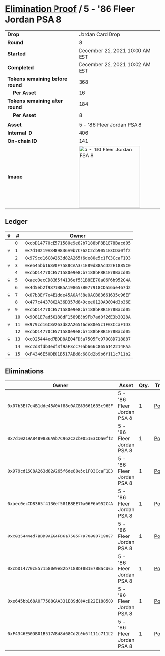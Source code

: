 # [Elimination Proof](./readme.md) / 5 - &#039;86 Fleer Jordan PSA 8

|||
|---|---|
| **Drop** | Jordan Card Drop |
| **Round** | 8 |
| **Started** | December 22, 2021 10:00 AM EST |
| **Completed** | December 22, 2021 10:02 AM EST |
| **Tokens remaining before round** | 368 |
| **&nbsp;&nbsp;&nbsp;&nbsp;Per Asset** | 16 |
| **Tokens remaining after round** | 184 |
| **&nbsp;&nbsp;&nbsp;&nbsp;Per Asset** | 8 |
| | |
| **Asset** | 5 - &#039;86 Fleer Jordan PSA 8 |
| **Internal ID** | 406 |
| **On-chain ID** | 141 |
| **Image** | <img src="https://tcdn.blokpax.com/95149d1f-623f-43f3-b6d0-22e154eccf4c/2a31acc11142b818428d3abd87aaff38e57a1c96693cd6c03b557ec26826a46e.jpg" height="200" alt="5 - &#039;86 Fleer Jordan PSA 8" /> |

## Ledger

| 💀 | # | Owner |
| --- | --- | --- |
|  | `0` | `0xcbD14770cE571580e9e82b7188bF8B1E78Bacd05` |
| 💀 | `1` | `0x7d10219A8489836A9b7C962C2cb9051E3CDa0ff2` |
|  | `2` | `0x979cd16C8A263d82A265f6de80e5c1F03CcaF1D3` |
| 💀 | `3` | `0xe645bb168A0F7588CAA331E89d88AcD22E1885C0` |
|  | `4` | `0xcbD14770cE571580e9e82b7188bF8B1E78Bacd05` |
| 💀 | `5` | `0xaec0ecCD8365f4136ef581B8EE70a06F6b952C4A` |
|  | `6` | `0x4d5eb2f9871BB5A19865BB077918CDa56ae467d2` |
| 💀 | `7` | `0x07b3Ef7e4B1dde45A0Af88e0ACB83661635c96EF` |
|  | `8` | `0x477c4437802A36D357d849cee0120AD804d3b36E` |
| 💀 | `9` | `0xcbD14770cE571580e9e82b7188bF8B1E78Bacd05` |
|  | `10` | `0x9081E7ad50188dF1589B8b9Fb7ad0f26E3b3028A` |
| 💀 | `11` | `0x979cd16C8A263d82A265f6de80e5c1F03CcaF1D3` |
|  | `12` | `0xcbD14770cE571580e9e82b7188bF8B1E78Bacd05` |
| 💀 | `13` | `0xc025444ed7BDD8AE04FD6a7505Fc97008D718887` |
|  | `14` | `0xc2d3fdb3edf3f9aF3cc70ab666c8656142214FAa` |
| 💀 | `15` | `0xF4346E50DB01B517ABd8d68Cd2b9b6f111c711b2` |


## Eliminations

| Owner | Asset | Qty. | Transaction |
| --- | --- | --- | --- |
| `0x07b3Ef7e4B1dde45A0Af88e0ACB83661635c96EF` | 5 - '86 Fleer Jordan PSA 8 | 1 | [Polygonscan](https://polygonscan.com/tx/0xc7d7d552c179be7611c4a647451a34779665bfca3457996676a3952daed06f10) |
| `0x7d10219A8489836A9b7C962C2cb9051E3CDa0ff2` | 5 - '86 Fleer Jordan PSA 8 | 1 | [Polygonscan](https://polygonscan.com/tx/0xa0aa953dba2c8cd97a69085c693e5c4ab3f8dbaa857a51f93660898ce72e33eb) |
| `0x979cd16C8A263d82A265f6de80e5c1F03CcaF1D3` | 5 - '86 Fleer Jordan PSA 8 | 1 | [Polygonscan](https://polygonscan.com/tx/0x8b74f75d764e0aba7bc690062f053b37c3ff3e01e2c5fb8799d13613af9a9da4) |
| `0xaec0ecCD8365f4136ef581B8EE70a06F6b952C4A` | 5 - '86 Fleer Jordan PSA 8 | 1 | [Polygonscan](https://polygonscan.com/tx/0xcbe0c4a4c62810a2558b1f28b6de214a77249750bb8d58c8ab7d1b88aab536ab) |
| `0xc025444ed7BDD8AE04FD6a7505Fc97008D718887` | 5 - '86 Fleer Jordan PSA 8 | 1 | [Polygonscan](https://polygonscan.com/tx/0x2e17cc35c1de2094542d856a17ef732c2566222b2a0fb7b29815aa3eaaea9eeb) |
| `0xcbD14770cE571580e9e82b7188bF8B1E78Bacd05` | 5 - '86 Fleer Jordan PSA 8 | 1 | [Polygonscan](https://polygonscan.com/tx/0xfc541ac7df5ae8c9f509a75d9fa77b556fc8061c9d4921430d7f37f556c10c45) |
| `0xe645bb168A0F7588CAA331E89d88AcD22E1885C0` | 5 - '86 Fleer Jordan PSA 8 | 1 | [Polygonscan](https://polygonscan.com/tx/0x3ccd8c1745d632fafc0c3119a5006198788e3fc921f186225a0d801fe9d56731) |
| `0xF4346E50DB01B517ABd8d68Cd2b9b6f111c711b2` | 5 - '86 Fleer Jordan PSA 8 | 1 | [Polygonscan](https://polygonscan.com/tx/0x54ca5c858a19f02a3debb2e8e32dca994c2b7339605864d0345d527aefcd5597) |
